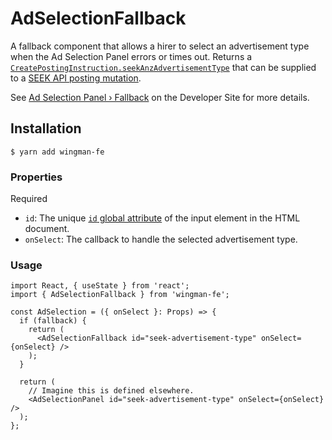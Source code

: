 # AdSelectionFallback

A fallback component that allows a hirer to select an advertisement type when the Ad Selection Panel errors or times out.
Returns a [`CreatePostingInstruction.seekAnzAdvertisementType`] that can be supplied to a [SEEK API posting mutation].

See [Ad Selection Panel › Fallback] on the Developer Site for more details.

## Installation

```shell
$ yarn add wingman-fe
```

### Properties

Required

- `id`: The unique [`id` global attribute] of the input element in the HTML document.
- `onSelect`: The callback to handle the selected advertisement type.

### Usage

```tsx
import React, { useState } from 'react';
import { AdSelectionFallback } from 'wingman-fe';

const AdSelection = ({ onSelect }: Props) => {
  if (fallback) {
    return (
      <AdSelectionFallback id="seek-advertisement-type" onSelect={onSelect} />
    );
  }

  return (
    // Imagine this is defined elsewhere.
    <AdSelectionPanel id="seek-advertisement-type" onSelect={onSelect} />
  );
};
```

[`createpostinginstruction.seekanzadvertisementtype`]: https://developer.seek.com/schema/#/named-type/CreatePostingInstructionInput/field/seekAnzAdvertisementType
[`id` global attribute]: https://developer.mozilla.org/en-US/docs/Web/HTML/Global_attributes/id
[ad selection panel › fallback]: https://developer.seek.com/use-cases/job-posting/ad-selection/panel#fallback
[seek api posting mutation]: https://developer.seek.com/use-cases/job-posting/managing-job-ads/posting-a-job-ad
